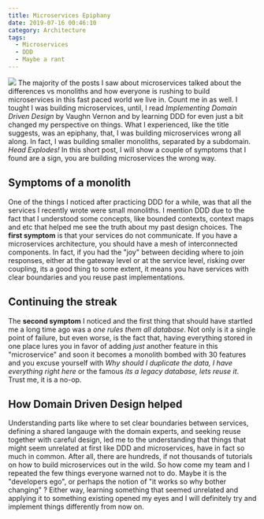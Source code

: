 ```yaml
---
title: Microservices Epiphany
date: 2019-07-16 00:46:10
category: Architecture
tags: 
  - Microservices
  - DDD
  - Maybe a rant
---
```

![](./what.jpg)
The majority of the posts I saw about microservices talked about the differences vs monoliths and how everyone is rushing to build microservices in this fast paced world we live in. Count me in as well. I tought I was building microservices, until, I read *Implementing Domain Driven Design* by Vaughn Vernon and by learning DDD for even just a bit changed my perspective on things. What I experienced, like the title suggests, was an epiphany, that, I was building microservices wrong all along. In fact, I was building smaller monoliths, separated by a subdomain. *Head Explodes!* In this short post, I will show a couple of symptoms that I found are a sign, you are building microservices the wrong way.

## Symptoms of a monolith
One of the things I noticed after practicing DDD for a while, was that all the services I recently wrote were small monoliths. I mention DDD due to the fact that I understood some concepts, like bounded contexts, context maps and etc that helped me see the truth about my past design choices. The **first symptom** is that your services do not communicate. If you have a microservices architecture, you should have a mesh of interconnected components. In fact, if you had the "joy" between deciding where to join responses, either at the gateway level or at the service level, risking over coupling, its a good thing to some extent, it means you have services with clear boundaries and you reuse past implementations.

## Continuing the streak
The **second symptom** I noticed and the first thing that should have startled me a long time ago was a *one rules them all database*. Not only is it a single point of failure, but even worse, is the fact that, having everything stored in one place lures you in favor of adding *just* another feature in this "microservice" and soon it becomes a monolith bombed with 30 features and you excuse yourself with *Why should I duplicate the data, I have everything right here* or the famous *its a legacy database, lets reuse it*. Trust me, it is a no-op.

## How Domain Driven Design helped
Understanding parts like where to set clear boundaries between services, defining a shared langauge with the domain experts, and seeking reuse together with careful design, led me to the understanding that things that might seem unrelated at first like DDD and microservices, have in fact so much in common. After all, there are hundreds, if not thousands of tutorials on how to build microservices out in the wild. So how come my team and I repeated the few things everyone warned not to do. Maybe it is the "developers ego", or perhaps the notion of "it works so why bother changing" ? Either way, learning something that seemed unrelated and applying it to something existing opened my eyes and I will definitely try and implement things differently from now on.